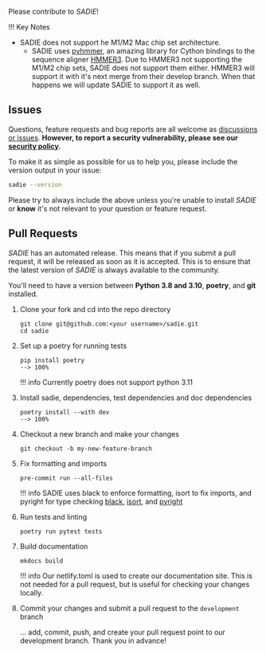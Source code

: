 Please contribute to *SADIE*!

!!! Key Notes
- SADIE does not support he M1/M2 Mac chip set architecture.
  - SADIE uses [pyhmmer](https://github.com/althonos/pyhmmer), an amazing library for Cython bindings to the sequence aligner [HMMER3](http://hmmer.org/). Due to HMMER3 not supporting the M1/M2 chip sets, SADIE does not support them either. HMMER3 will support it with it's next merge from their develop branch. When that happens we will update SADIE to support it as well.

## Issues

Questions, feature requests and bug reports are all welcome as [discussions or issues](https://github.com/jwillis0720/sadie/issues/new/choose). **However, to report a security
vulnerability, please see our [security policy](https://github.com/jwillis0720/sadie/security/policy).**

To make it as simple as possible for us to help you, please include the version output in your issue:

```bash
sadie --version
```

Please try to always include the above unless you're unable to install *SADIE* or **know** it's not relevant
to your question or feature request.

## Pull Requests

*SADIE* has an automated release. This means that if you submit a pull request, it will be released as soon as it is accepted. This is to ensure that the latest version of *SADIE* is always available to the community.

You'll need to have a version between **Python 3.8 and 3.10**, **poetry**, and **git** installed.

1. Clone your fork and cd into the repo directory
    ```console
    git clone git@github.com:<your username>/sadie.git
    cd sadie
    ````
2. Set up a poetry for running tests
    ```console
    pip install poetry
    --> 100%
    ```
    !!! info
        Currently poetry does not support python 3.11

3. Install sadie, dependencies, test dependencies and doc dependencies
    ```console
    poetry install --with dev
    --> 100%
    ```

4. Checkout a new branch and make your changes
    ```console
    git checkout -b my-new-feature-branch
    ```

5. Fix formatting and imports
    ```console
    pre-commit run --all-files
    ```
    !!! info
        SADIE uses black to enforce formatting, isort to fix imports, and pyright for type checking [black](https://github.com/psf/black), [isort](https://github.com/PyCQA/isort), and [pyright](https://github.com/microsoft/pyright)

6. Run tests and linting
    ```console
    poetry run pytest tests
    ```

7. Build documentation
    ```console
    mkdocs build
    ```
    !!! info
        Our netlify.toml is used to create our documentation site.
        This is not needed for a pull request, but is useful for checking your changes locally.

8. Commit your changes and submit a pull request to the `development` branch

    ... add, commit, push, and create your pull request point to our development branch. Thank you in advance!
